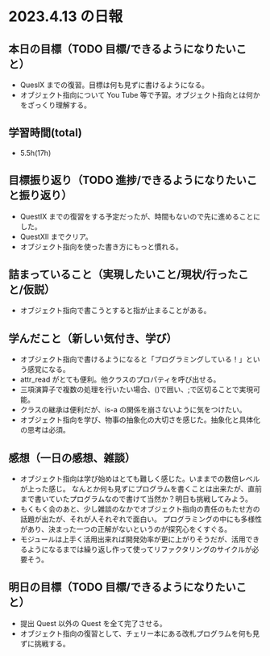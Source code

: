 # 2023.4.13 の日報

## 本日の目標（TODO 目標/できるようになりたいこと）

- QuesⅨ までの復習。目標は何も見ずに書けるようになる。
- オブジェクト指向について You Tube 等で予習。オブジェクト指向とは何かをざっくり理解する。

## 学習時間(total)

- 5.5h(17h)

## 目標振り返り（TODO 進捗/できるようになりたいこと振り返り）

- QuestⅨ までの復習をする予定だったが、時間もないので先に進めることにした。
- QuestⅫ までクリア。
- オブジェクト指向を使った書き方にもっと慣れる。

## 詰まっていること（実現したいこと/現状/行ったこと/仮説）

- オブジェクト指向で書こうとすると指が止まることがある。

## 学んだこと（新しい気付き、学び）

- オブジェクト指向で書けるようになると「プログラミングしている！」という感覚になる。
- attr_read がとても便利。他クラスのプロパティを呼び出せる。
- 三項演算子で複数の処理を行いたい場合、()で囲い、;で区切ることで実現可能。
- クラスの継承は便利だが、is-a の関係を崩さないように気をつけたい。
- オブジェクト指向を学び、物事の抽象化の大切さを感じた。抽象化と具体化の思考は必須。

## 感想（一日の感想、雑談）

- オブジェクト指向は学び始めはとても難しく感じた。いままでの数倍レベルが上った感じ。
  なんとか何も見ずにプログラムを書くことは出来たが、直前まで書いていたプログラムなので書けて当然か？明日も挑戦してみよう。
- もくもく会のあと、少し雑談のなかでオブジェクト指向の責任のもたせ方の話題が出たが、それが人それぞれで面白い。
  プログラミングの中にも多様性があり、決まった一つの正解がないというのが探究心をくすぐる。
- モジュールは上手く活用出来れば開発効率が更に上がりそうだが、活用できるようになるまでは繰り返し作って使ってリファクタリングのサイクルが必要そう。

## 明日の目標（TODO 目標/できるようになりたいこと）

- 提出 Quest 以外の Quest を全て完了させる。
- オブジェクト指向の復習として、チェリー本にある改札プログラムを何も見ずに挑戦する。
